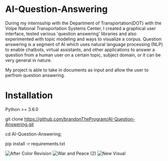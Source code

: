# AI-Question-Answering

During my internsship with the Department of Transportation(DOT) with the Volpe National Transportation Systems Center, I created a graphical user interface, tested various 'question answering' libraries and also experimented with topic modeling and ways to visualize a corpus. Question answering is a segment of AI which uses natural language processing (NLP) to enable chatbots, virtual assistants, and other applications to answer a question from a human user on a certain topic, subject domain, or it can be very general in nature.

My project is able to take in documents as input and allow the user to perfrom question answering.

# Installation
Python >= 3.6.0

git clone https://github.com/brandonTheProgram/AI-Question-Answering.git

cd AI-Question-Answering; 

pip install -r requirements.txt

![After Color Revision](https://user-images.githubusercontent.com/43584979/89330828-aa82ae80-d645-11ea-994d-481c4cb47fa3.png)
![War and Peace (2)](https://user-images.githubusercontent.com/43584979/89349912-e0cf2680-d663-11ea-88c2-63c1b5431f49.png)
![New Visual](https://user-images.githubusercontent.com/43584979/89330863-b4a4ad00-d645-11ea-871d-ca3565d1746f.png)
